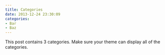 ```yaml
---
title: Categories
date: 2013-12-24 23:30:09
categories:
- Bar
- Baz
---
```


This post contains 3 categories. Make sure your theme can display all of the categories.
